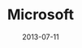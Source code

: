 ---
date: 2013-07-11
title: Microsoft
categories: 
logo: Microsoft_Logo.jpg
www: http://www.microsoft.com
---